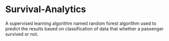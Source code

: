 # Survival-Analytics

A supervised learning algorithm named random forest algorithm used to predict the results based on classification of data that whether a passenger survived or not.
